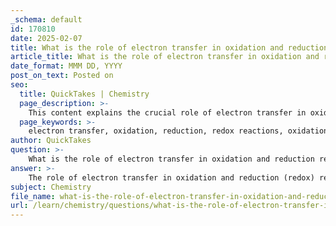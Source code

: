```yaml
---
_schema: default
id: 170810
date: 2025-02-07
title: What is the role of electron transfer in oxidation and reduction reactions?
article_title: What is the role of electron transfer in oxidation and reduction reactions?
date_format: MMM DD, YYYY
post_on_text: Posted on
seo:
  title: QuickTakes | Chemistry
  page_description: >-
    This content explains the crucial role of electron transfer in oxidation and reduction (redox) reactions, highlighting its importance in chemical and biological processes such as cellular respiration and photosynthesis.
  page_keywords: >-
    electron transfer, oxidation, reduction, redox reactions, oxidation state, cellular respiration, photosynthesis, energy production, ATP, chemical processes, biological systems
author: QuickTakes
question: >-
    What is the role of electron transfer in oxidation and reduction reactions?
answer: >-
    The role of electron transfer in oxidation and reduction (redox) reactions is fundamental to understanding many chemical and biological processes. In these reactions, the transfer of electrons between two species is what defines oxidation and reduction:\n\n1. **Oxidation**: This process involves the loss of electrons from an atom or molecule, resulting in an increase in its oxidation state. For example, when hydrogen reacts with oxygen to form water, hydrogen loses electrons and is oxidized.\n\n2. **Reduction**: Conversely, reduction is the gain of electrons by an atom or molecule, leading to a decrease in its oxidation state. In the same reaction, oxygen gains electrons and is reduced.\n\nThese reactions are inherently coupled; when one species is oxidized, another must be reduced. This electron transfer is crucial in various biological systems, particularly in processes such as cellular respiration and photosynthesis. \n\nIn cellular respiration, glucose is oxidized to produce carbon dioxide, while oxygen is reduced to form water. This transfer of electrons is not only essential for the chemical changes that occur but also plays a significant role in energy production within cells. The energy released during these electron transfers is harnessed to produce ATP, the energy currency of the cell.\n\nMoreover, the concept of oxidation states helps in tracking the movement of electrons during these reactions, allowing chemists and biologists to understand the underlying mechanisms of energy transfer and transformation in metabolic pathways.\n\nIn summary, electron transfer in oxidation and reduction reactions is vital for energy production, metabolic processes, and the overall functioning of biological systems.
subject: Chemistry
file_name: what-is-the-role-of-electron-transfer-in-oxidation-and-reduction-reactions.md
url: /learn/chemistry/questions/what-is-the-role-of-electron-transfer-in-oxidation-and-reduction-reactions
---
```


&nbsp;